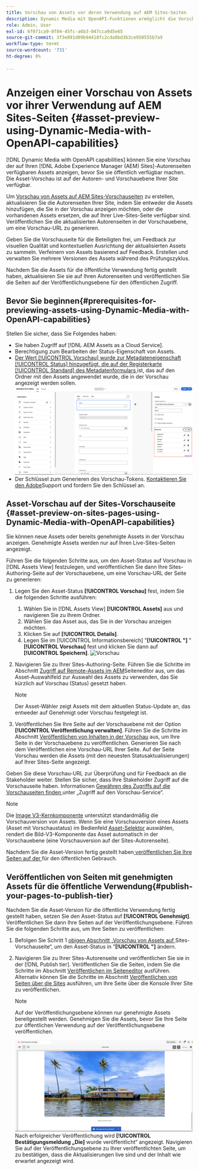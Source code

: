 ```yaml
---
title: Vorschau von Assets vor deren Verwendung auf AEM Sites-Seiten
description: Dynamic Media mit OpenAPI-Funktionen ermöglicht die Vorschau von Assets auf Adobe Experience Manager Sites-Vorschauseiten (AEM). Diese Asset-Vorschau ermöglicht es Ihnen und Ihren Stakeholdern, die Aktualisierungen Ihrer Assets zu überprüfen und zu validieren, bevor Sie die Autorenseiten (mit aktualisierten Assets) für den öffentlichen Gebrauch veröffentlichen.
role: Admin, User
exl-id: 6f071ca9-0f84-45fc-a6b3-047cca9d5e65
source-git-commit: 3f3e091d09b94418fc2cda0bd3b3ce950555b7a9
workflow-type: tm+mt
source-wordcount: '731'
ht-degree: 0%

---
```



# Anzeigen einer Vorschau von Assets vor ihrer Verwendung auf AEM Sites-Seiten {#asset-preview-using-Dynamic-Media-with-OpenAPI-capabilities}

[!DNL Dynamic Media with OpenAPI capabilities] können Sie eine Vorschau der auf Ihren [!DNL Adobe Experience Manager (AEM) Sites]-Autorenseiten verfügbaren Assets anzeigen, bevor Sie sie öffentlich verfügbar machen. Die Asset-Vorschau ist auf der Autoren- und Vorschauebene Ihrer Site verfügbar.

Um [Vorschau von Assets auf AEM Sites-Vorschauseiten](#asset-preview-on-sites-pages-using-Dynamic-Media-with-OpenAPI-capabilities) zu erstellen, aktualisieren Sie die Autorenseiten Ihrer Site, indem Sie entweder die Assets hinzufügen, die Sie in der Vorschau anzeigen möchten, oder die vorhandenen Assets ersetzen, die auf Ihrer Live-Sites-Seite verfügbar sind. Veröffentlichen Sie die aktualisierten Autorenseiten in der Vorschauebene, um eine Vorschau-URL zu generieren.

Geben Sie die Vorschauseite für die Beteiligten frei, um Feedback zur visuellen Qualität und kontextuellen Ausrichtung der aktualisierten Assets zu sammeln. Verfeinern von Assets basierend auf Feedback. Erstellen und verwalten Sie mehrere Versionen des Assets während des Prüfungszyklus.

Nachdem Sie die Assets für die öffentliche Verwendung fertig gestellt haben, aktualisieren Sie sie auf Ihren Autorenseiten und veröffentlichen Sie die Seiten auf der Veröffentlichungsebene für den öffentlichen Zugriff.

## Bevor Sie beginnen{#prerequisites-for-previewing-assets-using-Dynamic-Media-with-OpenAPI-capabilities}

Stellen Sie sicher, dass Sie Folgendes haben:

* Sie haben Zugriff auf [!DNL AEM Assets as a Cloud Service].
* Berechtigung zum Bearbeiten der Status-Eigenschaft von Assets.
* [Der Wert [!UICONTROL Vorschau] wurde zur Metadateneigenschaft [!UICONTROL Status] hinzugefügt, die auf der Registerkarte [!UICONTROL Standard] des Metadatenformulars ](/help/assets/metadata-assets-view.md#edit-metadata-forms) ist, das auf den Ordner mit den Assets angewendet wurde, die in der Vorschau angezeigt werden sollen.
  ![Option „Vorschau hinzufügen“](/help/assets/assets/metedata-form-preview.png)
* Der Schlüssel zum Generieren des Vorschau-Tokens. [Kontaktieren Sie den Adobe](https://helpx.adobe.com/in/contact.html)Support und fordern Sie den Schlüssel an.

## Asset-Vorschau auf der Sites-Vorschauseite {#asset-preview-on-sites-pages-using-Dynamic-Media-with-OpenAPI-capabilities}

Sie können neue Assets oder bereits genehmigte Assets in der Vorschau anzeigen. Genehmigte Assets werden nur auf Ihren Live-Sites-Seiten angezeigt.

Führen Sie die folgenden Schritte aus, um den Asset-Status auf Vorschau in [!DNL Assets View] festzulegen, und veröffentlichen Sie dann Ihre Sites-Authoring-Seite auf der Vorschauebene, um eine Vorschau-URL der Seite zu generieren:

1. Legen Sie den Asset-Status **[!UICONTROL Vorschau]** fest, indem Sie die folgenden Schritte ausführen:

   1. Wählen Sie in [!DNL Assets View] **[!UICONTROL Assets]** aus und navigieren Sie zu Ihrem Ordner.
   1. Wählen Sie das Asset aus, das Sie in der Vorschau anzeigen möchten.
   1. Klicken Sie auf **[!UICONTROL Details]**.
   1. Legen Sie im [!UICONTROL Informationsbereich] &quot;**[!UICONTROL &quot;]** &quot;**[!UICONTROL Vorschau]** fest und klicken Sie dann auf **[!UICONTROL Speichern]**.
      ![Vorschau](/help/assets/assets/preview-boat-at-bay.png)

1. Navigieren Sie zu Ihrer Sites-Authoring-Seite. Führen Sie die Schritte im Abschnitt [Zugriff auf Remote-Assets im AEM](/help/assets/integrate-remote-approved-assets-with-sites.md#access-remote-assets-in-aem-page-editor)Seiteneditor aus, um das Asset-Auswahlfeld zur Auswahl des Assets zu verwenden, das Sie kürzlich auf Vorschau (Status) gesetzt haben.

   >[!NOTE]
   >
   > Der Asset-Wähler zeigt Assets mit dem aktuellen Status-Update an, das entweder auf Genehmigt oder Vorschau festgelegt ist.

1. Veröffentlichen Sie Ihre Seite auf der Vorschauebene mit der Option **[!UICONTROL Veröffentlichung verwalten]**. Führen Sie die Schritte im Abschnitt [Veröffentlichen von Inhalten in der Vorschau](https://experienceleague.adobe.com/de/docs/experience-manager-cloud-service/content/sites/authoring/sites-console/previewing-content) aus, um Ihre Seite in der Vorschauebene zu veröffentlichen. Generieren Sie nach dem Veröffentlichen eine Vorschau-URL Ihrer Seite. Auf der Seite Vorschau werden die Assets (mit den neuesten Statusaktualisierungen) auf Ihrer Sites-Seite angezeigt.

Geben Sie diese Vorschau-URL zur Überprüfung und für Feedback an die Stakeholder weiter. Stellen Sie sicher, dass Ihre Stakeholder Zugriff auf die Vorschauseite haben. Informationen [ Gewähren des Zugriffs auf die Vorschauseiten finden ](https://experienceleague.adobe.com/de/docs/experience-manager-cloud-service/content/implementing/using-cloud-manager/manage-environments#access-preview-service) unter „Zugriff auf den Vorschau-Service“.

>[!NOTE]
>
>Die [Image V3-Kernkomponente](https://experienceleague.adobe.com/de/docs/experience-manager-core-components/using/wcm-components/image#version-and-compatibility) unterstützt standardmäßig die Vorschauversion von Assets. Wenn Sie eine Vorschauversion eines Assets (Asset mit Vorschaustatus) im Bedienfeld [Asset-Selektor](https://experienceleague.adobe.com/de/docs/experience-manager-cloud-service/content/assets/manage/asset-selector/asset-selector-upload) auswählen, rendert die Bild-V3-Komponente das Asset automatisch in der Vorschauebene (eine Vorschauversion auf der Sites-Autorenseite).

Nachdem Sie die Asset-Version fertig gestellt haben[ veröffentlichen Sie Ihre Seiten auf der ](#publish-your-pages-to-publish-tier) für den öffentlichen Gebrauch.

## Veröffentlichen von Seiten mit genehmigten Assets für die öffentliche Verwendung{#publish-your-pages-to-publish-tier}

Nachdem Sie die Asset-Version für die öffentliche Verwendung fertig gestellt haben, setzen Sie den Asset-Status auf **[!UICONTROL Genehmigt]**. Veröffentlichen Sie dann Ihre Seiten auf der Veröffentlichungsebene. Führen Sie die folgenden Schritte aus, um Ihre Seiten zu veröffentlichen:

1. Befolgen Sie Schritt 1 [ obigen Abschnitt „Vorschau von Assets auf ](#asset-preview-on-sites-pages-using-Dynamic-Media-with-OpenAPI-capabilities) Sites-Vorschauseite“, um den Asset-Status in &quot;**[!UICONTROL &quot;]** ändern.
1. Navigieren Sie zu Ihrer Sites-Autorenseite und veröffentlichen Sie sie in der [!DNL Publish tier]. Veröffentlichen Sie die Seiten, indem Sie die Schritte im Abschnitt [Veröffentlichen im Seiteneditor](https://experienceleague.adobe.com/de/docs/experience-manager-cloud-service/content/sites/authoring/page-editor/publishing#publishing-from-the-page-editor) ausführen.
Alternativ können Sie die Schritte im Abschnitt [Veröffentlichen von Seiten über die Sites](https://experienceleague.adobe.com/de/docs/experience-manager-cloud-service/content/sites/authoring/sites-console/publishing-pages#publishing-from-the-sites-console) ausführen, um Ihre Seite über die Konsole Ihrer Site zu veröffentlichen.

   >[!NOTE]
   >
   > Auf der Veröffentlichungsebene können nur genehmigte Assets bereitgestellt werden. Genehmigen Sie die Assets, bevor Sie Ihre Seite zur öffentlichen Verwendung auf der Veröffentlichungsebene veröffentlichen.

   ![Die Seite wurde veröffentlicht](/help/assets/assets/the-page-has-been-publushed.png)
Nach erfolgreicher Veröffentlichung wird **[!UICONTROL Bestätigungsmeldung „Die]** wurde veröffentlicht“ angezeigt. Navigieren Sie auf der Veröffentlichungsebene zu Ihrer veröffentlichten Seite, um zu bestätigen, dass die Aktualisierungen live sind und der Inhalt wie erwartet angezeigt wird.
